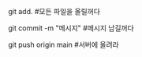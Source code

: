 git add.                               #모든 파일을 올릴꺼다

git commit -m "메시지"                  #메시지 남길꺼다

git push origin main                   #서버에 올려라
